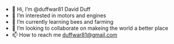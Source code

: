 - 👋 Hi, I’m @duffwar81 David Duff
- 👀 I’m interested in motors and engines
- 🌱 I’m currently learning bees and farming 
- 💞️ I’m looking to collaborate on makeing the world a better place
- 📫 How to reach me  duffwar81@gmail.com

<!---
duffwar81/duffwar81 is a ✨ special ✨ repository because its `README.md` (this file) appears on your GitHub profile.
You can click the Preview link to take a look at your changes.
--->
